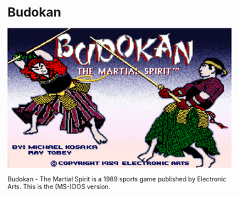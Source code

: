 # Budokan

![](https://github.com/jatardine/IA-Rejects/blob/main/MS-DOS/BUDO/budo_000.png?raw=true)

Budokan - The Martial Spirit is a 1989 sports game published by Electronic Arts. This is the (MS-)DOS version.
